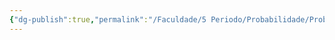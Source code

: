 ```yaml
---
{"dg-publish":true,"permalink":"/Faculdade/5 Periodo/Probabilidade/Probabilidade & Estatística/","tags":["root"]}
---
```


